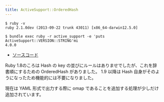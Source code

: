 ```yaml
---
title: ActiveSupport::OrderedHash
---
```


```
$ ruby -v
ruby 2.1.0dev (2013-09-22 trunk 43011) [x86_64-darwin12.5.0]
```

```
$ bundle exec ruby -r active_support -e 'puts ActiveSupport::VERSION::STRING'mi
4.0.0
```


* [ソースコード](https://github.com/rails/rails/blob/4-0-stable/activesupport/lib/active_support/ordered_hash.rb)

Ruby 1.8のころは Hash の key の並びにルールはありませでしたが、これを辞書順にするための OrderedHash がありました。
1.9 以降は Hash 自身がそのようになったため機能的には不要になりました。

現在は YAML 形式で出力する際に omap であることを追加する処理が少しだけ追加されています。
